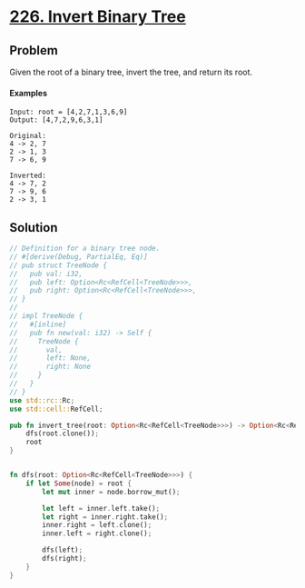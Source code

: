 # [226. Invert Binary Tree](https://leetcode.com/problems/invert-binary-tree/)

## Problem

Given the root of a binary tree, invert the tree, and return its root.

#### Examples

```text
Input: root = [4,2,7,1,3,6,9]
Output: [4,7,2,9,6,3,1]

Original: 
4 -> 2, 7
2 -> 1, 3
7 -> 6, 9

Inverted:
4 -> 7, 2
7 -> 9, 6
2 -> 3, 1
```

## Solution

```rust
// Definition for a binary tree node.
// #[derive(Debug, PartialEq, Eq)]
// pub struct TreeNode {
//   pub val: i32,
//   pub left: Option<Rc<RefCell<TreeNode>>>,
//   pub right: Option<Rc<RefCell<TreeNode>>>,
// }
// 
// impl TreeNode {
//   #[inline]
//   pub fn new(val: i32) -> Self {
//     TreeNode {
//       val,
//       left: None,
//       right: None
//     }
//   }
// }
use std::rc::Rc;
use std::cell::RefCell;

pub fn invert_tree(root: Option<Rc<RefCell<TreeNode>>>) -> Option<Rc<RefCell<TreeNode>>> {
    dfs(root.clone());
    root
}


fn dfs(root: Option<Rc<RefCell<TreeNode>>>) {
    if let Some(node) = root {
        let mut inner = node.borrow_mut();

        let left = inner.left.take();
        let right = inner.right.take();
        inner.right = left.clone();
        inner.left = right.clone();

        dfs(left);
        dfs(right);
    }
}
```